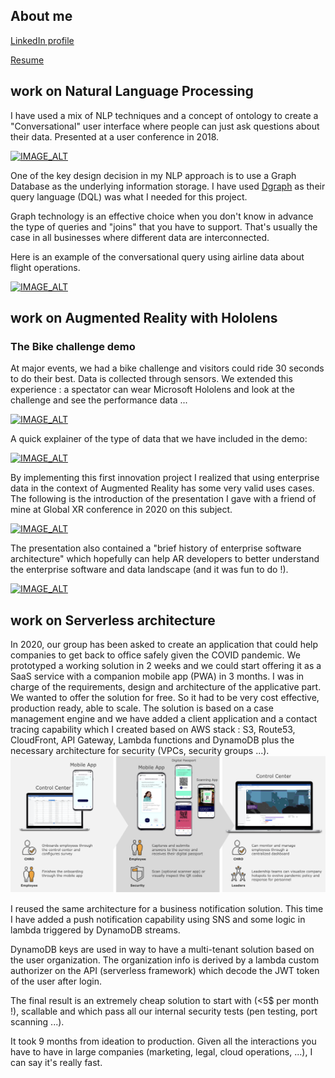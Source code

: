 ## About me
[LinkedIn profile](https://www.linkedin.com/in/raphael-derbier-572423/)

[Resume](/assets/Raphael-Derbier-Resume-2022.pdf)

##  work on Natural Language Processing

I have used a mix of NLP techniques and a concept of ontology to create a "Conversational" user interface where people can just ask questions about their data.
Presented at a user conference in 2018.

[![IMAGE_ALT](https://img.youtube.com/vi/OTVENGvS72A/2.jpg)](https://www.youtube.com/watch?v=OTVENGvS72A)


One of the key design decision in my NLP approach is to use a Graph Database as the underlying information storage. I have used [Dgraph](https:///dgraph.io) as their query language (DQL) was what I needed for this project.

Graph technology is an effective choice when you don't know in advance the type of queries and "joins" that you have to support. That's usually the case in all businesses where different data are interconnected.

Here is an example of the conversational query using airline data about flight operations.

[![IMAGE_ALT](https://img.youtube.com/vi/VnkoLH0v3DM/2.jpg)](https://youtu.be/VnkoLH0v3DM)

## work on Augmented Reality with Hololens

### The Bike challenge demo

At major events, we had a bike challenge and visitors could ride 30 seconds to do their best. Data is collected through sensors.
We extended this experience : a spectator can wear Microsoft Hololens and look at the challenge and see the performance data ...

[![IMAGE_ALT](https://img.youtube.com/vi/KxpOcxRj_S4/1.jpg)](https://youtu.be/KxpOcxRj_S4)


A quick explainer of the type of data that we have included in the demo:

[![IMAGE_ALT](https://img.youtube.com/vi/vuGVqoXPMYM/3.jpg)](
https://youtu.be/vuGVqoXPMYM)

By implementing this first innovation project I realized that using enterprise data in the context of Augmented Reality has some very valid uses cases. The following is the introduction of the presentation I gave with a friend of mine at Global XR conference in 2020 on this subject.

[![IMAGE_ALT](https://img.youtube.com/vi/sfKdBPEMWTs/3.jpg)](https://youtu.be/sfKdBPEMWTs)

The presentation also contained a "brief history of enterprise software architecture" which hopefully can help AR developers to better understand the enterprise software and data landscape (and it was fun to do !).

[![IMAGE_ALT](https://img.youtube.com/vi/MmUKlYyrHA4/3.jpg)](https://youtu.be/MmUKlYyrHA4)

## work on Serverless architecture

In 2020, our group has been asked to create an application that could help companies to get back to office safely given the COVID pandemic. We prototyped a working solution in 2 weeks and we could start offering it as a SaaS service with a companion mobile app (PWA) in 3 months. I was in charge of the requirements, design and architecture of the applicative part. We wanted to offer the solution for free. So it had to be very cost effective, production ready, able to scale. The solution is based on a case management engine and we have added a client application and a contact tracing capability which I created based on AWS stack : S3, Route53, CloudFront, API Gateway, Lambda functions and DynamoDB plus the necessary architecture for security (VPCs, security groups ...).
![IMAGE_ALT](/assets/GatherSmart.png)

I reused the same architecture for a business notification solution.
This time I have added a push notification capability using SNS and some logic in lambda triggered by DynamoDB streams.

DynamoDB keys are used in way to have a multi-tenant solution based on the user organization. The organization info is derived by a lambda custom authorizer on the API (serverless framework) which decode the JWT token of the user after login.

The final result is an extremely cheap solution to start with (<5$ per month !), scallable and which pass all our internal security tests (pen testing, port scanning ...).

It took 9 months from ideation to production. Given all the interactions you have to have in large companies (marketing, legal, cloud operations, ...), I can say it's really fast.
